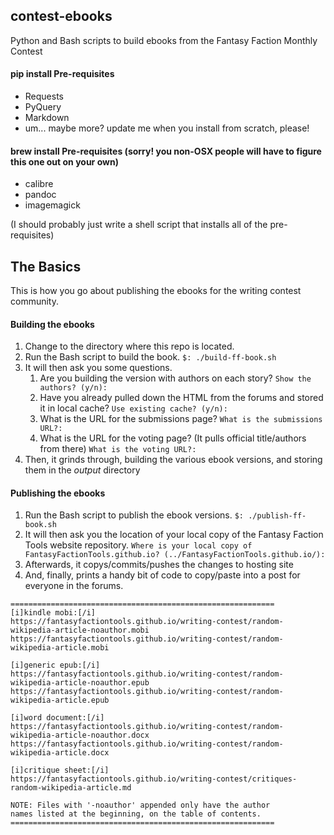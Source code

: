 ## contest-ebooks
Python and Bash scripts to build ebooks from the Fantasy Faction Monthly Contest

#### pip install Pre-requisites
- Requests
- PyQuery
- Markdown
- um...  maybe more?  update me when you install from scratch, please!

#### brew install Pre-requisites (sorry! you non-OSX people will have to figure this one out on your own)
- calibre
- pandoc
- imagemagick

(I should probably just write a shell script that installs all of the pre-requisites)

## The Basics
This is how you go about publishing the ebooks for the writing contest community.

#### Building the ebooks
1. Change to the directory where this repo is located.
1. Run the Bash script to build the book. ```$: ./build-ff-book.sh```
1. It will then ask you some questions.
    1. Are you building the version with authors on each story? ```Show the authors? (y/n):```
    1. Have you already pulled down the HTML from the forums and stored it in local cache? ```Use existing cache? (y/n):```
    1. What is the URL for the submissions page? ```What is the submissions URL?:```
    1. What is the URL for the voting page?  (It pulls official title/authors from there) ```What is the voting URL?:```
1. Then, it grinds through, building the various ebook versions, and storing them in the _output_ directory

#### Publishing the ebooks
1. Run the Bash script to publish the ebook versions. ```$: ./publish-ff-book.sh```
1. It will then ask you the location of your local copy of the Fantasy Faction Tools website repository. ```Where is your local copy of FantasyFactionTools.github.io? (../FantasyFactionTools.github.io/):```
1. Afterwards, it copys/commits/pushes the changes to hosting site
1. And, finally, prints a handy bit of code to copy/paste into a post for everyone in the forums.

```
===========================================================
[i]kindle mobi:[/i]
https://fantasyfactiontools.github.io/writing-contest/random-wikipedia-article-noauthor.mobi
https://fantasyfactiontools.github.io/writing-contest/random-wikipedia-article.mobi

[i]generic epub:[/i]
https://fantasyfactiontools.github.io/writing-contest/random-wikipedia-article-noauthor.epub
https://fantasyfactiontools.github.io/writing-contest/random-wikipedia-article.epub

[i]word document:[/i]
https://fantasyfactiontools.github.io/writing-contest/random-wikipedia-article-noauthor.docx
https://fantasyfactiontools.github.io/writing-contest/random-wikipedia-article.docx

[i]critique sheet:[/i]
https://fantasyfactiontools.github.io/writing-contest/critiques-random-wikipedia-article.md

NOTE: Files with '-noauthor' appended only have the author
names listed at the beginning, on the table of contents.
===========================================================
```